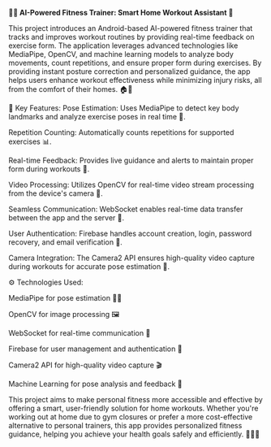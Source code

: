 **🏋️‍♂️ AI-Powered Fitness Trainer: Smart Home Workout Assistant 🤖**

This project introduces an Android-based AI-powered fitness trainer that tracks and improves workout routines by providing real-time feedback on exercise form. The application leverages advanced technologies like MediaPipe, OpenCV, and machine learning models to analyze body movements, count repetitions, and ensure proper form during exercises. By providing instant posture correction and personalized guidance, the app helps users enhance workout effectiveness while minimizing injury risks, all from the comfort of their homes. 🏠💪

🔑 Key Features:
Pose Estimation: Uses MediaPipe to detect key body landmarks and analyze exercise poses in real time 🕺.

Repetition Counting: Automatically counts repetitions for supported exercises 📊.

Real-time Feedback: Provides live guidance and alerts to maintain proper form during workouts 🔄.

Video Processing: Utilizes OpenCV for real-time video stream processing from the device's camera 🎥.

Seamless Communication: WebSocket enables real-time data transfer between the app and the server 🔗.

User Authentication: Firebase handles account creation, login, password recovery, and email verification 🔐.

Camera Integration: The Camera2 API ensures high-quality video capture during workouts for accurate pose estimation 📸.

⚙️ Technologies Used:

MediaPipe for pose estimation 🧍‍♂️

OpenCV for image processing 🖼️

WebSocket for real-time communication 📡

Firebase for user management and authentication 👥

Camera2 API for high-quality video capture 🎬

Machine Learning for pose analysis and feedback 🧠

This project aims to make personal fitness more accessible and effective by offering a smart, user-friendly solution for home workouts. Whether you're working out at home due to gym closures or prefer a more cost-effective alternative to personal trainers, this app provides personalized fitness guidance, helping you achieve your health goals safely and efficiently. 🏋️‍♀️✨
